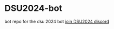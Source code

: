 # DSU2024-bot
bot repo for the dsu 2024 bot 
[join DSU2024 discord](https://discord.com/invite/yc38n94jyM)
